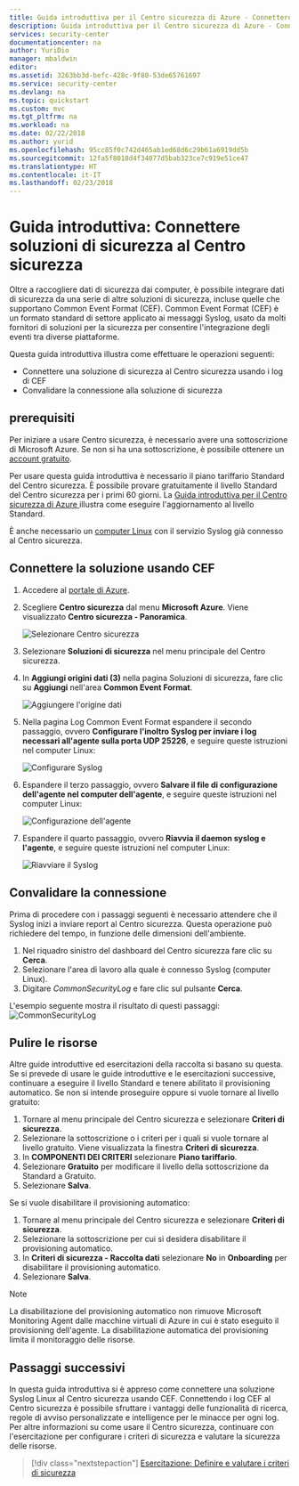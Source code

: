 ```yaml
---
title: Guida introduttiva per il Centro sicurezza di Azure - Connettere soluzioni di sicurezza | Microsoft Docs
description: Guida introduttiva per il Centro sicurezza di Azure - Connettere soluzioni di sicurezza
services: security-center
documentationcenter: na
author: YuriDio
manager: mbaldwin
editor: 
ms.assetid: 3263bb3d-befc-428c-9f80-53de65761697
ms.service: security-center
ms.devlang: na
ms.topic: quickstart
ms.custom: mvc
ms.tgt_pltfrm: na
ms.workload: na
ms.date: 02/22/2018
ms.author: yurid
ms.openlocfilehash: 95cc85f0c742d465ab1ed68d6c29b61a6919dd5b
ms.sourcegitcommit: 12fa5f8018d4f34077d5bab323ce7c919e51ce47
ms.translationtype: HT
ms.contentlocale: it-IT
ms.lasthandoff: 02/23/2018
---
```

# <a name="quickstart-connect-security-solutions-to-security-center"></a>Guida introduttiva: Connettere soluzioni di sicurezza al Centro sicurezza

Oltre a raccogliere dati di sicurezza dai computer, è possibile integrare dati di sicurezza da una serie di altre soluzioni di sicurezza, incluse quelle che supportano Common Event Format (CEF). Common Event Format (CEF) è un formato standard di settore applicato ai messaggi Syslog, usato da molti fornitori di soluzioni per la sicurezza per consentire l'integrazione degli eventi tra diverse piattaforme.

Questa guida introduttiva illustra come effettuare le operazioni seguenti:
- Connettere una soluzione di sicurezza al Centro sicurezza usando i log di CEF
- Convalidare la connessione alla soluzione di sicurezza

## <a name="prerequisites"></a>prerequisiti
Per iniziare a usare Centro sicurezza, è necessario avere una sottoscrizione di Microsoft Azure. Se non si ha una sottoscrizione, è possibile ottenere un [account gratuito](https://azure.microsoft.com/free/).

Per usare questa guida introduttiva è necessario il piano tariffario Standard del Centro sicurezza. È possibile provare gratuitamente il livello Standard del Centro sicurezza per i primi 60 giorni. La [Guida introduttiva per il Centro sicurezza di Azure ](security-center-get-started.md) illustra come eseguire l'aggiornamento al livello Standard.

È anche necessario un [computer Linux](https://docs.microsoft.com/azure/log-analytics/log-analytics-agent-linux) con il servizio Syslog già connesso al Centro sicurezza.

## <a name="connect-solution-using-cef"></a>Connettere la soluzione usando CEF

1. Accedere al [portale di Azure](https://azure.microsoft.com/features/azure-portal/).
2. Scegliere **Centro sicurezza** dal menu **Microsoft Azure**. Viene visualizzato **Centro sicurezza - Panoramica**.

    ![Selezionare Centro sicurezza](./media/quick-security-solutions/quick-security-solutions-fig1.png)  

3. Selezionare **Soluzioni di sicurezza** nel menu principale del Centro sicurezza.
4. In **Aggiungi origini dati (3)** nella pagina Soluzioni di sicurezza, fare clic su **Aggiungi** nell'area **Common Event Format**.

    ![Aggiungere l'origine dati](./media/quick-security-solutions/quick-security-solutions-fig2.png)

5. Nella pagina Log Common Event Format espandere il secondo passaggio, ovvero **Configurare l'inoltro Syslog per inviare i log necessari all'agente sulla porta UDP 25226**, e seguire queste istruzioni nel computer Linux:

    ![Configurare Syslog](./media/quick-security-solutions/quick-security-solutions-fig3.png)

6. Espandere il terzo passaggio, ovvero **Salvare il file di configurazione dell'agente nel computer dell'agente**, e seguire queste istruzioni nel computer Linux:

    ![Configurazione dell'agente](./media/quick-security-solutions/quick-security-solutions-fig4.png)

7. Espandere il quarto passaggio, ovvero **Riavvia il daemon syslog e l'agente**, e seguire queste istruzioni nel computer Linux:

    ![Riavviare il Syslog](./media/quick-security-solutions/quick-security-solutions-fig5.png)


## <a name="validate-the-connection"></a>Convalidare la connessione

Prima di procedere con i passaggi seguenti è necessario attendere che il Syslog inizi a inviare report al Centro sicurezza. Questa operazione può richiedere del tempo, in funzione delle dimensioni dell'ambiente.

1.  Nel riquadro sinistro del dashboard del Centro sicurezza fare clic su **Cerca**.
2.  Selezionare l'area di lavoro alla quale è connesso Syslog (computer Linux).
3.  Digitare *CommonSecurityLog* e fare clic sul pulsante **Cerca**.

L'esempio seguente mostra il risultato di questi passaggi: ![CommonSecurityLog](./media/quick-security-solutions/common-sec-log.png)

## <a name="clean-up-resources"></a>Pulire le risorse
Altre guide introduttive ed esercitazioni della raccolta si basano su questa. Se si prevede di usare le guide introduttive e le esercitazioni successive, continuare a eseguire il livello Standard e tenere abilitato il provisioning automatico. Se non si intende proseguire oppure si vuole tornare al livello gratuito:

1. Tornare al menu principale del Centro sicurezza e selezionare **Criteri di sicurezza**.
2. Selezionare la sottoscrizione o i criteri per i quali si vuole tornare al livello gratuito. Viene visualizzata la finestra **Criteri di sicurezza**.
3. In **COMPONENTI DEI CRITERI** selezionare **Piano tariffario**.
4. Selezionare **Gratuito** per modificare il livello della sottoscrizione da Standard a Gratuito.
5. Selezionare **Salva**.

Se si vuole disabilitare il provisioning automatico:

1. Tornare al menu principale del Centro sicurezza e selezionare **Criteri di sicurezza**.
2. Selezionare la sottoscrizione per cui si desidera disabilitare il provisioning automatico.
3. In **Criteri di sicurezza - Raccolta dati** selezionare **No** in **Onboarding** per disabilitare il provisioning automatico.
4. Selezionare **Salva**.

>[!NOTE]
> La disabilitazione del provisioning automatico non rimuove Microsoft Monitoring Agent dalle macchine virtuali di Azure in cui è stato eseguito il provisioning dell'agente. La disabilitazione automatica del provisioning limita il monitoraggio delle risorse.
>

## <a name="next-steps"></a>Passaggi successivi
In questa guida introduttiva si è appreso come connettere una soluzione Syslog Linux al Centro sicurezza usando CEF. Connettendo i log CEF al Centro sicurezza è possibile sfruttare i vantaggi delle funzionalità di ricerca, regole di avviso personalizzate e intelligence per le minacce per ogni log. Per altre informazioni su come usare il Centro sicurezza, continuare con l'esercitazione per configurare i criteri di sicurezza e valutare la sicurezza delle risorse.

> [!div class="nextstepaction"]
> [Esercitazione: Definire e valutare i criteri di sicurezza](./tutorial-security-policy.md)
